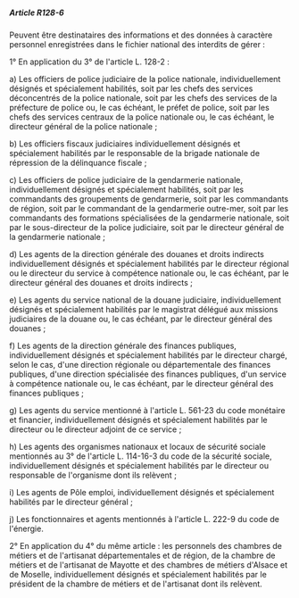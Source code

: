##### Article R128-6

Peuvent être destinataires des informations et des données à caractère personnel enregistrées dans le fichier national des interdits de gérer :

1° En application du 3° de l'article L. 128-2 :

a) Les officiers de police judiciaire de la police nationale, individuellement désignés et spécialement habilités, soit par les chefs des services déconcentrés de la police nationale, soit par les chefs des services de la préfecture de police ou, le cas échéant, le préfet de police, soit par les chefs des services centraux de la police nationale ou, le cas échéant, le directeur général de la police nationale ;

b) Les officiers fiscaux judiciaires individuellement désignés et spécialement habilités par le responsable de la brigade nationale de répression de la délinquance fiscale ;

c) Les officiers de police judiciaire de la gendarmerie nationale, individuellement désignés et spécialement habilités, soit par les commandants des groupements de gendarmerie, soit par les commandants de région, soit par le commandant de la gendarmerie outre-mer, soit par les commandants des formations spécialisées de la gendarmerie nationale, soit par le sous-directeur de la police judiciaire, soit par le directeur général de la gendarmerie nationale ;

d) Les agents de la direction générale des douanes et droits indirects individuellement désignés et spécialement habilités par le directeur régional ou le directeur du service à compétence nationale ou, le cas échéant, par le directeur général des douanes et droits indirects ;

e) Les agents du service national de la douane judiciaire, individuellement désignés et spécialement habilités par le magistrat délégué aux missions judiciaires de la douane ou, le cas échéant, par le directeur général des douanes ;

f) Les agents de la direction générale des finances publiques, individuellement désignés et spécialement habilités par le directeur chargé, selon le cas, d'une direction régionale ou départementale des finances publiques, d'une direction spécialisée des finances publiques, d'un service à compétence nationale ou, le cas échéant, par le directeur général des finances publiques ;

g) Les agents du service mentionné à l'article L. 561-23 du code monétaire et financier, individuellement désignés et spécialement habilités par le directeur ou le directeur adjoint de ce service ;

h) Les agents des organismes nationaux et locaux de sécurité sociale mentionnés au 3° de l'article L. 114-16-3 du code de la sécurité sociale, individuellement désignés et spécialement habilités par le directeur ou responsable de l'organisme dont ils relèvent ;

i) Les agents de Pôle emploi, individuellement désignés et spécialement habilités par le directeur général ;

j) Les fonctionnaires et agents mentionnés à l'article L. 222-9 du code de l'énergie.

2° En application du 4° du même article : les personnels des chambres de métiers et de l'artisanat départementales et de région, de la chambre de métiers et de l'artisanat de Mayotte et des chambres de métiers d'Alsace et de Moselle, individuellement désignés et spécialement habilités par le président de la chambre de métiers et de l'artisanat dont ils relèvent.

